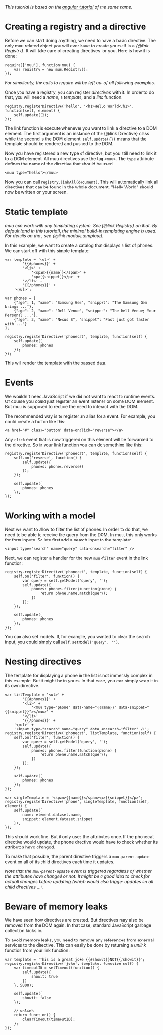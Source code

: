 *This tutorial is based on the [angular
tutorial](https://docs.angularjs.org/tutorial/) of the same name.*

# Creating a registry and a directive

Before we can start doing anything, we need to have a basic directive.  The
only muu related object you will ever have to create yourself is a *{@link
Registry}*.  It will take care of creating directives for you. Here is how it
is done:

    require(['muu'], function(muu) {
        var registry = new muu.Registry();
    });

*For simplicaty, the calls to require will be left out of all following
examples.*

Once you have a registry, you can register *directives* with it. In order to do
that, you will need a *name*, a *template*, and a *link* function.

    registry.registerDirective('hello', '<h1>Hello World</h1>', function(self, element) {
        self.update({});
    });

The link function is execute whenever you want to link a directive to a DOM
element. The first argument is an instance of the {@link Directive} class while
the second is the DOM element.  `self.update({})` means that the template
should be rendered and pushed to the DOM.

Now you have registered a new type of directive, but you still need to link it
to a DOM element. All muu directives use the tag `<muu>`. The `type` attribute
defines the name of the directive that should be used.

    <muu type="hello"></muu>

Now you can call `registry.linkAll(document)`. This will automatically link all
directives that can be found in the whole document. "Hello World" should now be
written on your screen.

# Static template

*muu can work with any templating system. See {@link Registry} on that. By
default (and in this tutorial), the minimal build-in templating engine is used.
For details on that, see {@link module:template}.*

In this example, we want to create a catalog that displays a list of phones.
We can start off with this simple template:

    var template = '<ul>' +
            '{{#phones}}' +
            '<li>' +
                '<span>{{name}}</span>' +
                '<p>{{snippet}}</p>' +
            '</li>' +
            '{{/phones}}' +
        '</ul>';

    var phones = [
        {"age": 1, "name": "Samsung Gem", "snippet": "The Samsung Gem brings ..."},
        {"age": 2, "name": "Dell Venue", "snippet": "The Dell Venue; Your Personal ..."},
        {"age": 3, "name": "Nexus S", "snippet": "Fast just got faster with ..."}
    ];

    registry.registerDirective('phonecat', template, function(self) {
        self.update({
            phones: phones
        });
    });

This will render the template with the passed data.

# Events

We wouldn't need JavaScript if we did not want to react to runtime events. Of
course you could just register an event listener on some DOM element. But muu
is supposed to reduce the need to interact with the DOM.

The recommended way is to register an alias for a event. For example, you could
create a button like this:

    <a href="#" class="button" data-onclick="reverse"></a>

Any `click` event that is now triggered on this element will be forwarded to
the directive. So in your link function you can do something like this:

    registry.registerDirective('phonecat', template, function(self) {
        self.on('reverse', function() {
            self.update({
                phones: phones.reverse()
            });
        });

        self.update({
            phones: phones
        });
    });

# Working with a model

Next we want to allow to filter the list of phones. In order to do that, we
need to be able to receive the query from the DOM. In muu, this only works for
form inputs. So lets first add a search input to the template:

    <input type="search" name="query" data-onsearch="filter" />

Next, we can register a handler for the new `muu-filter` event in the link
function:

    registry.registerDirective('phonecat', template, function(self) {
        self.on('filter', function() {
            var query = self.getModel('query', '');
            self.update({
                phones: phones.filter(function(phone) {
                    return phone.name.match(query);
                })
            });
        });

        self.update({
            phones: phones
        });
    });

You can also set models. If, for example, you wanted to clear the search input,
you could simply call `self.setModel('query', '')`.

# Nesting directives

The template for displaying a phone in the list is not immensly complex in this
example. But it might be in yours. In that case, you can simply wrap it in its
own directive.

    var listTemplate = '<ul>' +
            '{{#phones}}' +
            '<li>' +
                '<muu type="phone" data-name="{{name}}" data-snippet="{{snippet}}"></muu>' +
            '</li>' +
            '{{/phones}}' +
        '</ul>' +
        '<input type="search" name="query" data-onsearch="filter" />';
    registry.registerDirective('phonecat', listTemplate, function(self) {
        self.on('filter', function() {
            var query = self.getModel('query', '');
            self.update({
                phones: phones.filter(function(phone) {
                    return phone.name.match(query);
                })
            });
        });

        self.update({
            phones: phones
        });
    });

    var singleTemplate = '<span>{{name}}</span><p>{{snippet}}</p>';
    registry.registerDirective('phone', singleTemplate, function(self, element) {
        self.update({
            name: element.dataset.name,
            snippet: element.dataset.snippet
        });
    });

This should work fine. But it only uses the attributes once. If the phonecat
directive would update, the phone drective would have to check whether its
attributes have changed.

To make that possible, the parent directive triggers a `muu-parent-update`
event on all of its child directives each time it updates.

*Note that the `muu-parent-update` event is triggered regardless of whether the
attributes have changed or not. It might be a good idea to check for actuall
changes before updating (which would also trigger updates on all child
directives ...).*

# Beware of memory leaks

We have seen how directives are created. But directives may also be removed
from the DOM again. In that case, standard JavaScript garbage collection kicks
in.

To avoid memory leaks, you need to remove any references from external services
to the directive. This can easily be done by returning a *unlink* function from
your link function:

    var template = 'This is a great joke {{#showit}}NOT{{/showit}}';
    registry.registerDirective('joke', template, function(self) {
        var timeoutID = setTimeout(function() {
            self.update({
                showit: true
            })
        }, 5000);

        self.update({
            showit: false
        });

        // unlink
        return function() {
            clearTimeout(timeoutID);
        };
    });
